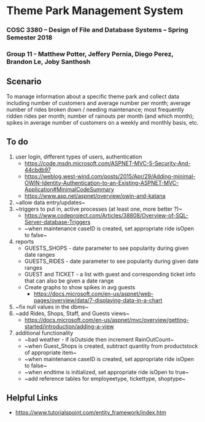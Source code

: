 # Theme Park Management System

### COSC 3380 – Design of File and Database Systems – Spring Semester 2018
### Group 11 - Matthew Potter, Jeffery Pernia, Diego Perez, Brandon Le, Joby Santhosh

Scenario
-----
To manage information about a specific theme park and collect data including number of customers and average number per month; average number of rides broken down / needing maintenance; most frequently ridden rides per month; number of rainouts per month (and which month); spikes in average number of customers on a weekly and monthly basis, etc.

To do
-----
1. user login, different types of users, authentication
    * https://code.msdn.microsoft.com/ASPNET-MVC-5-Security-And-44cbdb97
    * https://weblog.west-wind.com/posts/2015/Apr/29/Adding-minimal-OWIN-Identity-Authentication-to-an-Existing-ASPNET-MVC-Application#MinimalCodeSummary
    * https://www.asp.net/aspnet/overview/owin-and-katana
2. ~allow data entry/updates~
3. ~triggers to put in, active processes (at least one, more better ?)~
    * https://www.codeproject.com/Articles/38808/Overview-of-SQL-Server-database-Triggers
    * ~when maintenance caseID is created, set appropriate ride isOpen to false~
4. reports
    * GUESTS_SHOPS - date parameter to see popularity during given date ranges
    * GUESTS_RIDES - date parameter to see popularity during given date ranges
    * GUEST and TICKET - a list with guest and corresponding ticket info that can also be given a date range
    * Create graphs to show spikes in avg guests 
        * https://docs.microsoft.com/en-us/aspnet/web-pages/overview/data/7-displaying-data-in-a-chart
5. ~fix null values in the dbms~
6. ~add Rides, Shops, Staff, and Guests views~
    * https://docs.microsoft.com/en-us/aspnet/mvc/overview/getting-started/introduction/adding-a-view
7. additional functionality
    * ~bad weather - if isOutside then increment RainOutCount~
    * ~when Guest_Shops is created, subtract quantity from productstock of appropriate item~
    * ~when maintenance caseID is created, set appropriate ride isOpen to false~
    * ~when endtime is initialized, set appropriate ride isOpen to true~
    * ~add reference tables for employeetype, tickettype, shoptype~

Helpful Links
-----
* https://www.tutorialspoint.com/entity_framework/index.htm
